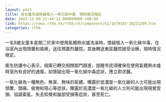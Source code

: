 ```yaml
---
layout: post
title: 有女童洗澡時疑吸入一氧化碳中毒　現時情況穩定
date: 2022-12-09 22:44:12.000000000 +08:00
link: https://news.rthk.hk/rthk/ch/component/k2/1679183-20221209.htm
categories: rthk
---
```


一名8歲女童本星期二於家中使用氣體熱水爐洗澡時，懷疑吸入一氧化碳中毒，在浴室內出現頭暈和昏厥，送往瑪嘉烈醫院，其後轉送東區醫院接受治療，現時情況穩定。

衞生防護中心表示，個案已轉交相關部門跟進，提醒市民須確保在使用氣體熱水爐時室內有良好的通風，如懷疑出現一氧化碳中毒症狀，應立即求醫。

一氧化碳為一種無色、無臭、無味的氣體，曝露於低濃度一氧化碳的人士可能出現頭暈、頭痛、疲倦和噁心等症狀。曝露於高濃度一氧化碳的人士則可能出現視覺受損、協調紊亂、失去知覺和腦部受損等症狀，甚至死亡。
